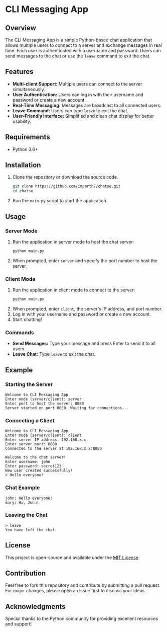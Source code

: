 # CLI Messaging App

## Overview
The CLI Messaging App is a simple Python-based chat application that allows multiple users to connect to a server and exchange messages in real time. Each user is authenticated with a username and password. Users can send messages to the chat or use the `leave` command to exit the chat.

## Features
- **Multi-client Support:** Multiple users can connect to the server simultaneously.
- **User Authentication:** Users can log in with their username and password or create a new account.
- **Real-Time Messaging:** Messages are broadcast to all connected users.
- **Leave Command:** Users can type `leave` to exit the chat.
- **User-Friendly Interface:** Simplified and clean chat display for better usability.

## Requirements
- Python 3.6+

## Installation
1. Clone the repository or download the source code.
   ```bash
   git clone https://github.com/imparth7/chatse.git
   cd chatse
   ```
2. Run the `main.py` script to start the application.

## Usage
### Server Mode
1. Run the application in server mode to host the chat server:
   ```bash
   python main.py
   ```
2. When prompted, enter `server` and specify the port number to host the server.

### Client Mode
1. Run the application in client mode to connect to the server:
   ```bash
   python main.py
   ```
2. When prompted, enter `client`, the server's IP address, and port number.
3. Log in with your username and password or create a new account.
4. Start chatting!

### Commands
- **Send Messages:** Type your message and press Enter to send it to all users.
- **Leave Chat:** Type `leave` to exit the chat.

## Example
### Starting the Server
```plaintext
Welcome to CLI Messaging App
Enter mode (server/client): server
Enter port to host the server: 8080
Server started on port 8080. Waiting for connections...
```

### Connecting a Client
```plaintext
Welcome to CLI Messaging App
Enter mode (server/client): client
Enter server IP address: 192.168.x.x
Enter server port: 8080
Connected to the server at 192.168.x.x:8080

Welcome to the chat server!
Enter username: john
Enter password: secret123
New user created successfully!
> Hello everyone!
```

### Chat Example
```plaintext
john: Hello everyone!
mary: Hi, John!
```

### Leaving the Chat
```plaintext
> leave
You have left the chat.
```

## License
This project is open-source and available under the [MIT License](LICENSE).

## Contribution
Feel free to fork this repository and contribute by submitting a pull request. For major changes, please open an issue first to discuss your ideas.

## Acknowledgments
Special thanks to the Python community for providing excellent resources and support!